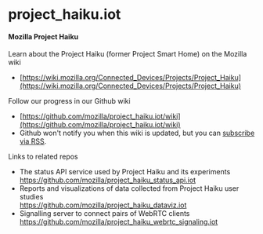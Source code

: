 # project_haiku.iot

#### Mozilla Project Haiku

Learn about the Project Haiku (former Project Smart Home) on the Mozilla wiki
* [https://wiki.mozilla.org/Connected_Devices/Projects/Project_Haiku](https://wiki.mozilla.org/Connected_Devices/Projects/Project_Haiku)

Follow our progress in our Github wiki
* [https://github.com/mozilla/project_haiku.iot/wiki](https://github.com/mozilla/project_haiku.iot/wiki)
* Github won't notify you when this wiki is updated, but you can [subscribe via RSS](https://github.com/mozilla/project_haiku.iot/wiki.atom).

Links to related repos
* The status API service used by Project Haiku and its experiments    
https://github.com/mozilla/project_haiku_status_api.iot    
* Reports and visualizations of data collected from Project Haiku user studies    
https://github.com/mozilla/project_haiku_dataviz.iot    
* Signalling server to connect pairs of WebRTC clients    
https://github.com/mozilla/project_haiku_webrtc_signaling.iot    
